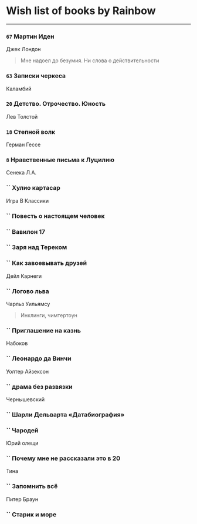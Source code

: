 # Wish list of books by Rainbow
---

### `67` Мартин Иден
Джек Лондон
> Мне надоел до безумия. Ни слова о действительности

### `63` Записки черкеса
Каламбий

### `20` Детство. Отрочество. Юность
Лев Толстой

### `18` Степной волк
Герман Гессе

### `8` Нравственные письма к Луцилию
Сенека Л.А.

### `` Хулио картасар
Игра В Классики

### `` Повесть о настоящем человек

### `` Вавилон 17

### `` Заря над Тереком

### `` Как завоевывать друзей
Дейл Карнеги

### `` Логово льва
Чарльз Уильямсу
> Инклинги, чимтертоун

### `` Приглашение на казнь
Набоков

### `` Леонардо да Винчи
Уолтер Айзексон

### `` драма без развязки
Чернышевский

### `` Шарли Дельварта «Датабиография»

### `` Чародей
Юрий олещи

### `` Почему мне не рассказали это в 20
Тина

### `` Запомнить всё
Питер Браун

### `` Старик и море

